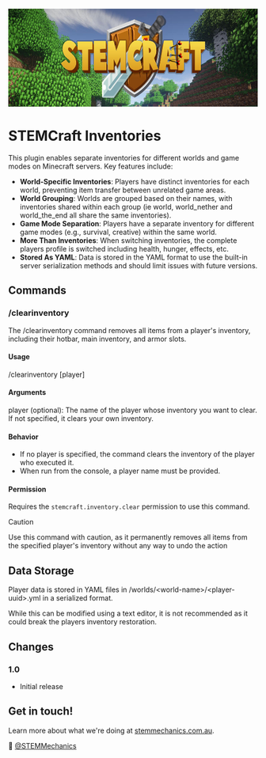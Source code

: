 <p align="center"><img src="https://github.com/STEMMechanics/.github/blob/main/stemcraft-sky-logo.jpg?raw=true" width="666" height="198" alt="STEMMechanics"></p>

# STEMCraft Inventories

This plugin enables separate inventories for different worlds and game modes on Minecraft servers. Key features include:

- **World-Specific Inventories**: Players have distinct inventories for each world, preventing item transfer between unrelated game areas.
- **World Grouping**: Worlds are grouped based on their names, with inventories shared within each group (ie world, world_nether and world_the_end all share the same inventories).
- **Game Mode Separation**: Players have a separate inventory for different game modes (e.g., survival, creative) within the same world.
- **More Than Inventories**: When switching inventories, the complete players profile is switched including health, hunger, effects, etc.
- **Stored As YAML**: Data is stored in the YAML format to use the built-in server serialization methods and should limit issues with future versions.

## Commands

### /clearinventory
The /clearinventory command removes all items from a player's inventory, including their hotbar, main inventory, and armor slots.

#### Usage
/clearinventory [player]

#### Arguments
player (optional): The name of the player whose inventory you want to clear. If not specified, it clears your own inventory.

#### Behavior
- If no player is specified, the command clears the inventory of the player who executed it.
- When run from the console, a player name must be provided.

#### Permission
Requires the `stemcraft.inventory.clear` permission to use this command.

> [!CAUTION]
> Use this command with caution, as it permanently removes all items from the specified player's inventory without any way to undo the action


## Data Storage

Player data is stored in YAML files in /worlds/\<world-name\>/\<player-uuid\>.yml in a serialized format.

While this can be modified using a text editor, it is not recommended as it could break the players inventory restoration.

## Changes

### 1.0

-    Initial release

## Get in touch!

Learn more about what we're doing at [stemmechanics.com.au](https://stemmechanics.com.au).

👋 [@STEMMechanics](https://twitter.com/STEMMechanics)
